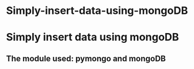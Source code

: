 # Simply-insert-data-using-mongoDB
Simply insert data using mongoDB
================================
The module used: pymongo and mongoDB
--------------------------------
